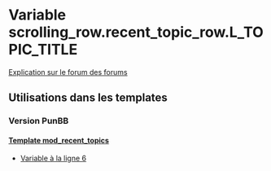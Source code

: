# Variable scrolling_row.recent_topic_row.L_TOPIC_TITLE
[Explication sur le forum des forums](http://forum.forumactif.com/t294113-listing-des-variables#scrolling_row.recent_topic_row.L_TOPIC_TITLE)
## Utilisations dans les templates
### Version PunBB
#### [Template mod_recent_topics](punbb/mod_recent_topics.md)
* [Variable à la ligne 6](../punbb/mod_recent_topics.tpl#L6)